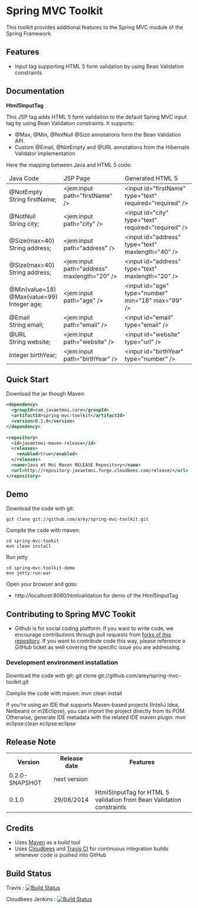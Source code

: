 # Spring MVC Toolkit #

This toolkit provides additional features to the Spring MVC module of the Spring Framework.

## Features ##

* Input tag supporting HTML 5 form validation by using Bean Validation constraints

## Documentation ##


**Html5InputTag**

This JSP tag adds HTML 5 form validation to the default Spring MVC input tag by using Bean Validation constraints.
It supports:
* @Max, @Min, @NotNull @Size annotations form the Bean Validation API.
* Custom @Email, @NotEmpty and @URL annotations from the Hibernate Validator implementation

Here the mapping between Java and HTML 5 code:
<table>
	<thead>
		<tr>
			<td>Java Code</td>
			<td>JSP Page</td>
			<td>Generated HTML 5</td>
		</tr>
	</thead>
	<tbody>
		<tr>
			<td>@NotEmpty<br>String firstName;</td>
			<td>&lt;jem:input path=&quot;firstName&quot; /&gt;</td>
			<td>&lt;input id=&quot;firstName&quot; type=&quot;text&quot; required=&quot;required&quot; /&gt;</td>
		</tr>
		<tr>
			<td>@NotNull<br>String city;</td>
			<td>&lt;jem:input path=&quot;city&quot; /&gt;</td>
			<td>&lt;input id=&quot;city&quot; type=&quot;text&quot; required=&quot;required&quot; /&gt;</td>
		</tr>		
		<tr>
			<td>@Size(max=40)<br>String address;</td>
			<td>&lt;jem:input path=&quot;address&quot; /&gt;</td>
			<td>&lt;input id=&quot;address&quot; type=&quot;text&quot; maxlength=&quot;40&quot; /&gt;</td>
		</tr>	
		<tr>
			<td>@Size(max=40)<br>String address;</td>
			<td>&lt;jem:input path=&quot;address&quot; maxlength=&quot;20&quot; /&gt;</td>
			<td>&lt;input id=&quot;address&quot; type=&quot;text&quot; maxlength=&quot;20&quot; /&gt;</td>
		</tr>	
		<tr>
			<td>@Min(value=18)<br>@Max(value=99)<br>Integer age;</td>
			<td>&lt;jem:input path=&quot;age&quot; /&gt;</td>
			<td>&lt;input id=&quot;age&quot; type=&quot;number&quot; min=&quot;18&quot; max=&quot;99&quot; /&gt;</td>
		</tr>							
		<tr>
			<td>@Email<br>String email;</td>
			<td>&lt;jem:input path=&quot;email&quot; /&gt;</td>
			<td>&lt;input id=&quot;email&quot; type=&quot;email&quot; /&gt;</td>
		</tr>
		<tr>
			<td>@URL<br>String website;</td>
			<td>&lt;jem:input path=&quot;website&quot; /&gt;</td>
			<td>&lt;input id=&quot;website&quot; type=&quot;url&quot; /&gt;</td>
		</tr>
		<tr>
			<td>Integer birthYear;</td>
			<td>&lt;jem:input path=&quot;birthYear&quot; /&gt;</td>
			<td>&lt;input id=&quot;birthYear&quot; type=&quot;number&quot; /&gt;</td>
		</tr>		
	</tbody>
</table>


## Quick Start ##

Download the jar though Maven:

```xml
<dependency>
  <groupId>com.javaetmoi.core</groupId>
  <artifactId>spring-mvc-toolkit</artifactId>
  <version>0.1.0</version>
</dependency> 
       
<repository>
  <id>javaetmoi-maven-release</id>
  <releases>
    <enabled>true</enabled>
  </releases>
  <name>Java et Moi Maven RELEASE Repository</name>
  <url>http://repository-javaetmoi.forge.cloudbees.com/release/</url>
</repository>
```


## Demo ##

Download the code with git:
```
git clone git://github.com/arey/spring-mvc-toolkit.git
```

Compile the code with maven:
```
cd spring-mvc-tookit
mvn clean install
```

Run jetty
```
cd spring-mvc-toolkit-demo
mvn jetty:run-war
```

Open your browser and goto:
* http://localhost:8080/htmlvalidation for demo of the Html5InputTag


## Contributing to Spring MVC Tookit ##

* Github is for social coding platform: if you want to write code, we encourage contributions through pull requests from [forks of this repository](http://help.github.com/forking/). If you want to contribute code this way, please reference a GitHub ticket as well covering the specific issue you are addressing.

### Development environment installation ###

Download the code with git:
git clone git://github.com/arey/spring-mvc-toolkit.git

Compile the code with maven:
mvn clean install

If you're using an IDE that supports Maven-based projects (InteliJ Idea, Netbeans or m2Eclipse), you can import the project directly from its POM. 
Otherwise, generate IDE metadata with the related IDE maven plugin:
mvn eclipse:clean eclipse:eclipse


## Release Note ##

<table>
  <tr>
    <th>Version</th><th>Release date</th><th>Features</th>
  </tr>
<tr>
    <td>0.2.0-SNAPSHOT</td><td>next version</td><td></td>
  </tr>
  <tr>
    <td>0.1.0</td><td>29/08/2014</td><td>Html5InputTag for HTML 5 validation from Bean Validation constraints</td>
  </tr>
</table>

## Credits ##

* Uses [Maven](http://maven.apache.org/) as a build tool
* Uses [Cloudbees](http://www.cloudbees.com/foss) and [Travis CI](www.travis-ci.org) for continuous integration builds whenever code is pushed into GitHub

## Build Status ##

Travis : [![Build
Status](https://travis-ci.org/arey/spring-mvc-toolkit.png?branch=master)](https://travis-ci.org/arey/spring-mvc-toolkit)

Cloudbees Jenkins : [![Build
Status](https://javaetmoi.ci.cloudbees.com/job/spring-mvc-toolkit/badge/icon)](https://javaetmoi.ci.cloudbees.com/job/spring-mvc-toolkit/)
